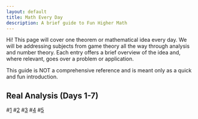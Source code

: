 ```yaml
---
layout: default
title: Math Every Day
description: A brief guide to Fun Higher Math
---
```


Hi! This page will cover one theorem or mathematical idea every day. We will be addressing subjects from game theory all the way through analysis and number theory. Each entry offers a brief overview of the idea and, where relevant, goes over a problem or application.

This guide is NOT a comprehensive reference and is meant only as a quick and fun introduction.

## Real Analysis (Days 1-7)

#[1](./REAL_ANALYSIS/day1.html)  #[2](./REAL_ANALYSIS/day2.html)  #[3](./REAL_ANALYSIS/day3.html) #[4](./REAL_ANALYSIS/day4.html)  #[5](./REAL_ANALYSIS/day5.html) 

